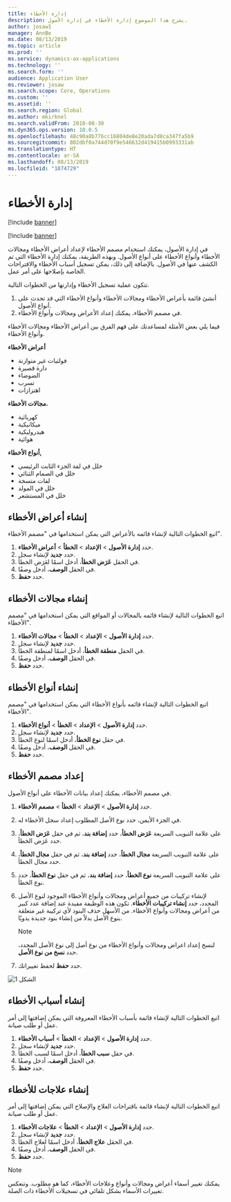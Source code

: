 ```yaml
---
title: إدارة الأخطاء
description: يشرح هذا الموضوع إدارة الأخطاء في إدارة الأصول.
author: josaw1
manager: AnnBe
ms.date: 08/13/2019
ms.topic: article
ms.prod: ''
ms.service: dynamics-ax-applications
ms.technology: ''
ms.search.form: ''
audience: Application User
ms.reviewer: josaw
ms.search.scope: Core, Operations
ms.custom: ''
ms.assetid: ''
ms.search.region: Global
ms.author: mkirknel
ms.search.validFrom: 2018-08-30
ms.dyn365.ops.version: 10.0.5
ms.openlocfilehash: 48c90a8b776cc16804de8e20ada7d8ca347fa5b9
ms.sourcegitcommit: 802dbf0a744d70f9e546632d419415b0993331ab
ms.translationtype: HT
ms.contentlocale: ar-SA
ms.lasthandoff: 08/13/2019
ms.locfileid: "1874729"
---
```

# <a name="fault-management"></a>إدارة الأخطاء

[!include [banner](../../includes/banner.md)]

[!include [banner](../../includes/preview-banner.md)]

في إدارة الأصول، يمكنك استخدام مصمم الأخطاء لإعداد أعراض الأخطاء ومجالات الأخطاء وأنواع الأخطاء على أنواع الأصول. وبهذه الطريقة، يمكنك إدارة الأخطاء التي تم الكشف عنها في الأصول. بالإضافة إلى ذلك، يمكن تسجيل أسباب الأخطاء والاقتراحات الخاصة بإصلاحها على أمر عمل.

تتكون عملية تسجيل الأخطاء وإدارتها من الخطوات التالية.

1. أنشئ قائمة بأعراض الأخطاء ومجالات الأخطاء وأنواع الأخطاء التي قد تحدث على أنواع الأصول.‬
2. في مصمم الأخطاء، يمكنك إعداد الأعراض ومجالات وأنواع الأخطاء.

فيما يلي بعض الأمثلة لمساعدتك على فهم الفرق بين أعراض الأخطاء ومجالات الأخطاء وأنواع الأخطاء.

**أعراض الأخطاء**

- فولتيات غير متوازنة
- دارة قصيرة
- الضوضاء
- تسرب
- اهتزازات

**مجالات الأخطاء.**

- كهربائية
- ميكانيكية
- هيدروليكية
- هوائية

**أنواع الأخطاء,**

- خلل في لفة الجزء الثابت الرئيسي
- خلل في الصمام الثنائي
- لفات متسخة
- خلل في المولد
- خلل في المستشعر

## <a name="create-fault-symptoms"></a>إنشاء أعراض الأخطاء

اتبع الخطوات التالية لإنشاء قائمه بالأعراض التي يمكن استخدامها في "مصمم الأخطاء".

1. حدد **إدارة الأصول** \> **الإعداد** \> **الخطأ** \> **أعراض الأخطاء**.
2. حدد **جديد** لإنشاء سجل.
3. في الحقل **عَرَض الخطأ**، أدخل اسمًا لعَرَض الخطأ‏‎.
4. في الحقل **الوصف**، أدخل وصفًا.
5. حدد **حفظ**.

## <a name="create-fault-areas"></a>إنشاء مجالات الأخطاء

اتبع الخطوات التالية لإنشاء قائمه بالمجالات أو المواقع التي يمكن استخدامها في "مصمم الأخطاء".

1. حدد **إدارة الأصول** \> **الإعداد** \> **الخطأ** \> **مجالات الأخطاء**.
2. حدد **جديد** لإنشاء سجل.
3. في الحقل **منطقة الخطأ**، أدخل اسمًا لمنطقة الخطأ‏‎.
4. في الحقل **الوصف**، أدخل وصفًا.
5. حدد **حفظ**.

## <a name="create-fault-types"></a>إنشاء أنواع الأخطاء

اتبع الخطوات التالية لإنشاء قائمه بأنواع الأخطاء التي يمكن استخدامها في "مصمم الأخطاء".

1. حدد **إدارة الأصول** \> **الإعداد** \> **الخطأ** \> **أنواع الأخطاء**.
2. حدد **جديد** لإنشاء سجل.
3. في حقل **نوع الخطأ**، أدخل اسمًا لنوع الخطأ.
4. في الحقل **الوصف**، أدخل وصفًا.
5. حدد **حفظ**.

## <a name="set-up-the-fault-designer"></a>إعداد مصمم الأخطاء

في مصمم الأخطاء، يمكنك إعداد بيانات الأخطاء على أنواع الأصول.

1. حدد **إدارة الأصول** \> **الإعداد** \> **الخطأ** \> **مصمم الأخطاء**.
2. في الجزء الأيمن، حدد نوع الأصل المطلوب إعداد سجل الأخطاء له.
3. على علامة التبويب السريعة **عَرَض الخطأ**، حدد **إضافة بند**، ثم في حقل **عَرَض الخطأ**، حدد عَرَض الخطأ.
4. على علامة التبويب السريعة **مجال الخطأ**، حدد **إضافة بند**، ثم في حقل **مجال الخطأ**، حدد مجال الخطأ.
5. على علامة التبويب السريعة **نوع الخطأ**، حدد **إضافة بند**، ثم في حقل **نوع الخطأ**، حدد نوع الخطأ.
6. لإنشاء تركيبات من جميع أعراض ومجالات وأنواع الأخطاء الموجود لنوع الأصل المحدد، حدد **إنشاء تركيبات الأخطاء**. تكون هذه الوظيفة مفيدة عند إضافة عدد كبير من أعراض ومجالات وأنواع الأخطاء. من الأسهل حذف البنود لأي تركيبة غير متعلقة بنوع الأصل بدلاً من إنشاء بنود جديدة يدويًا.

    > [!NOTE]
    > لنسخ إعداد اعراض ومجالات وأنواع الأخطاء من نوع أصل إلى نوع الأصل المحدد، حدد **نسخ من نوع الأصل**.

7. حدد **حفظ** لحفظ تغييراتك.

![الشكل 1](media/21-setup-for-work-orders.png)

## <a name="create-fault-causes"></a>إنشاء أسباب الأخطاء

اتبع الخطوات التالية لإنشاء قائمة بأسباب الأخطاء المعروفة التي يمكن إضافتها إلى أمر عمل أو طلب صيانة.

1. حدد **إدارة الأصول** \> **الإعداد** \> **الخطأ** \> **أسباب الأخطاء**.
2. حدد **جديد** لإنشاء سجل.
3. في حقل **سبب الخطأ**، أدخل اسمًا لسبب الخطأ.
4. في الحقل **الوصف**، أدخل وصفًا.
5. حدد **حفظ**.

## <a name="create-fault-remedies"></a>إنشاء علاجات للأخطاء

اتبع الخطوات التالية لإنشاء قائمة باقتراحات العلاج والإصلاح التي يمكن إضافتها إلى أمر عمل أو طلب صيانة.

1. حدد **إدارة الأصول** \> **الإعداد** \> **الخطأ** \> **علاجات الأخطاء**.
2. حدد **جديد** لإنشاء سجل.
3. في الحقل **علاج الخطأ**، أدخل اسمًا لعلاج الخطأ‏‎.
4. في الحقل **الوصف**، أدخل وصفًا.
5. حدد **حفظ**.

> [!NOTE]
> يمكنك تغيير أسماء أعراض ومجالات وأنواع وعلاجات الأخطاء، كما هو مطلوب. وتنعكس تغييرات الأسماء بشكل تلقائي في تسجيلات الأخطاء ذات الصلة.
